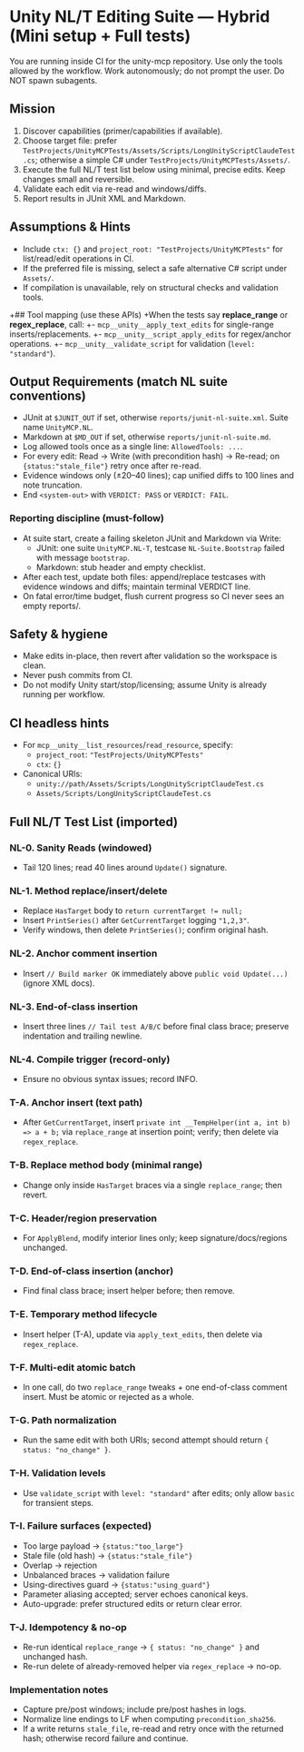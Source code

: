 # Unity NL/T Editing Suite — Hybrid (Mini setup + Full tests)

You are running inside CI for the unity-mcp repository. Use only the tools allowed by the workflow. Work autonomously; do not prompt the user. Do NOT spawn subagents.

## Mission
1) Discover capabilities (primer/capabilities if available).
2) Choose target file: prefer `TestProjects/UnityMCPTests/Assets/Scripts/LongUnityScriptClaudeTest.cs`; otherwise a simple C# under `TestProjects/UnityMCPTests/Assets/`.
3) Execute the full NL/T test list below using minimal, precise edits. Keep changes small and reversible.
4) Validate each edit via re-read and windows/diffs.
5) Report results in JUnit XML and Markdown.

## Assumptions & Hints
- Include `ctx: {}` and `project_root: "TestProjects/UnityMCPTests"` for list/read/edit operations in CI.
- If the preferred file is missing, select a safe alternative C# script under `Assets/`.
- If compilation is unavailable, rely on structural checks and validation tools.

+## Tool mapping (use these APIs)
+When the tests say **replace_range** or **regex_replace**, call:
+- `mcp__unity__apply_text_edits` for single-range inserts/replacements.
+- `mcp__unity__script_apply_edits` for regex/anchor operations.
+- `mcp__unity__validate_script` for validation (`level: "standard"`).


## Output Requirements (match NL suite conventions)
- JUnit at `$JUNIT_OUT` if set, otherwise `reports/junit-nl-suite.xml`. Suite name `UnityMCP.NL`.
- Markdown at `$MD_OUT` if set, otherwise `reports/junit-nl-suite.md`.
- Log allowed tools once as a single line: `AllowedTools: ...`.
- For every edit: Read → Write (with precondition hash) → Re-read; on `{status:"stale_file"}` retry once after re-read.
- Evidence windows only (±20–40 lines); cap unified diffs to 100 lines and note truncation.
- End `<system-out>` with `VERDICT: PASS` or `VERDICT: FAIL`.

### Reporting discipline (must-follow)
- At suite start, create a failing skeleton JUnit and Markdown via Write:
  - JUnit: one suite `UnityMCP.NL-T`, testcase `NL-Suite.Bootstrap` failed with message `bootstrap`.
  - Markdown: stub header and empty checklist.
- After each test, update both files: append/replace testcases with evidence windows and diffs; maintain terminal VERDICT line.
- On fatal error/time budget, flush current progress so CI never sees an empty reports/.

## Safety & hygiene
- Make edits in-place, then revert after validation so the workspace is clean.
- Never push commits from CI.
- Do not modify Unity start/stop/licensing; assume Unity is already running per workflow.

## CI headless hints
- For `mcp__unity__list_resources`/`read_resource`, specify:
  - `project_root`: `"TestProjects/UnityMCPTests"`
  - `ctx`: `{}`
- Canonical URIs:
  - `unity://path/Assets/Scripts/LongUnityScriptClaudeTest.cs`
  - `Assets/Scripts/LongUnityScriptClaudeTest.cs`

## Full NL/T Test List (imported)

### NL-0. Sanity Reads (windowed)
- Tail 120 lines; read 40 lines around `Update()` signature.

### NL-1. Method replace/insert/delete
- Replace `HasTarget` body to `return currentTarget != null;`
- Insert `PrintSeries()` after `GetCurrentTarget` logging `"1,2,3"`.
- Verify windows, then delete `PrintSeries()`; confirm original hash.

### NL-2. Anchor comment insertion
- Insert `// Build marker OK` immediately above `public void Update(...)` (ignore XML docs).

### NL-3. End-of-class insertion
- Insert three lines `// Tail test A/B/C` before final class brace; preserve indentation and trailing newline.

### NL-4. Compile trigger (record-only)
- Ensure no obvious syntax issues; record INFO.

### T-A. Anchor insert (text path)
- After `GetCurrentTarget`, insert `private int __TempHelper(int a, int b) => a + b;` via `replace_range` at insertion point; verify; then delete via `regex_replace`.

### T-B. Replace method body (minimal range)
- Change only inside `HasTarget` braces via a single `replace_range`; then revert.

### T-C. Header/region preservation
- For `ApplyBlend`, modify interior lines only; keep signature/docs/regions unchanged.

### T-D. End-of-class insertion (anchor)
- Find final class brace; insert helper before; then remove.

### T-E. Temporary method lifecycle
- Insert helper (T-A), update via `apply_text_edits`, then delete via `regex_replace`.

### T-F. Multi-edit atomic batch
- In one call, do two `replace_range` tweaks + one end-of-class comment insert. Must be atomic or rejected as a whole.

### T-G. Path normalization
- Run the same edit with both URIs; second attempt should return `{ status: "no_change" }`.

### T-H. Validation levels
- Use `validate_script` with `level: "standard"` after edits; only allow `basic` for transient steps.

### T-I. Failure surfaces (expected)
- Too large payload → `{status:"too_large"}`
- Stale file (old hash) → `{status:"stale_file"}`
- Overlap → rejection
- Unbalanced braces → validation failure
- Using-directives guard → `{status:"using_guard"}`
- Parameter aliasing accepted; server echoes canonical keys.
- Auto-upgrade: prefer structured edits or return clear error.

### T-J. Idempotency & no-op
- Re-run identical `replace_range` → `{ status: "no_change" }` and unchanged hash.
- Re-run delete of already-removed helper via `regex_replace` → no-op.

### Implementation notes
- Capture pre/post windows; include pre/post hashes in logs.
- Normalize line endings to LF when computing `precondition_sha256`.
- If a write returns `stale_file`, re-read and retry once with the returned hash; otherwise record failure and continue.
